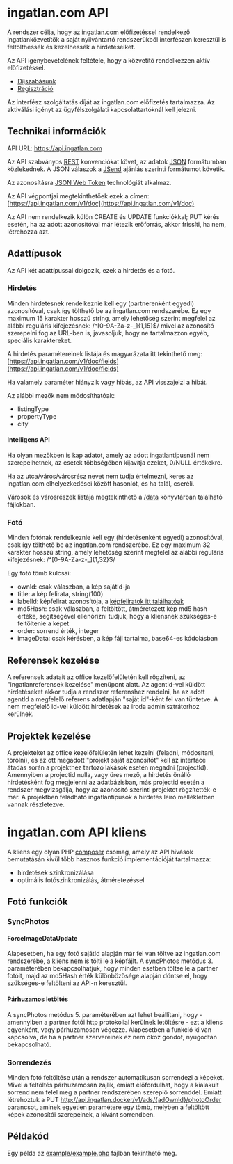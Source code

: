 # ingatlan.com API

A rendszer célja, hogy az [ingatlan.com](http://ingatlan.com) előfizetéssel rendelkező ingatlanközvetítők a saját nyilvántartó rendszerükből interfészen keresztül is feltölthessék és kezelhessék a hirdetéseiket.

Az API igénybevételének feltétele, hogy a közvetítő rendelkezzen aktív előfizetéssel.

 - [Díjszabásunk](http://info.ingatlan.com/office/)
 - [Regisztráció](http://admin.ingatlan.com/service_v2/office.php?page=kapcsolatfelvetel)

Az interfész szolgáltatás díját az ingatlan.com előfizetés tartalmazza. Az aktiválási igényt az ügyfélszolgálati kapcsolattartóknál kell jelezni.

## Technikai információk

API URL: https://api.ingatlan.com

Az API szabványos [REST](https://hu.wikipedia.org/wiki/REST) konvenciókat követ, az adatok [JSON](http://json.org/) formátumban közlekednek.
A JSON válaszok a [JSend](https://labs.omniti.com/labs/jsend) ajánlás szerinti formátumot követik.

Az azonosításra [JSON Web Token](http://jwt.io/) technológiát alkalmaz.

Az API végpontjai megtekinthetőek ezek a címen: [https://api.ingatlan.com/v1/doc](https://api.ingatlan.com/v1/doc)

Az API nem rendelkezik külön CREATE és UPDATE funkciókkal; PUT kérés esetén, ha az adott azonosítóval már létezik erőforrás, akkor frissíti, ha nem, létrehozza azt.

## Adattípusok

Az API két adattípussal dolgozik, ezek a hirdetés és a fotó.

### Hirdetés

Minden hirdetésnek rendelkeznie kell egy (partnerenként egyedi) azonosítóval, csak így tölthető be az ingatlan.com rendszerébe.
Ez egy maximum 15 karakter hosszú string, amely lehetőség szerint megfelel az alábbi reguláris kifejezésnek: 
/^[0-9A-Za-z-_]{1,15}$/
mivel az azonosító szerepelni fog az URL-ben is, javasoljuk, hogy ne tartalmazzon egyéb, speciális karaktereket.

A hirdetés paramétereinek listája és magyarázata itt tekinthető meg: [https://api.ingatlan.com/v1/doc/fields](https://api.ingatlan.com/v1/doc/fields)

Ha valamely paraméter hiányzik vagy hibás, az API visszajelzi a hibát.

Az alábbi mezők nem módosíthatóak:

 - listingType
 - propertyType
 - city

#### Intelligens API

Ha olyan mezőkben is kap adatot, amely az adott ingatlantípusnál nem szerepelhetnek, az esetek többségében kijavítja ezeket, 0/NULL értékekre.

Ha az utca/város/városrész nevet nem tudja értelmezni, keres az ingatlan.com elhelyezkedései között hasonlót, és ha talál, cseréli.

Városok és városrészek listája megtekinthető a [/data](/data/) könyvtárban található fájlokban.

### Fotó

Minden fotónak rendelkeznie kell egy (hirdetésenként egyedi) azonosítóval, csak így tölthető be az ingatlan.com rendszerébe.
Ez egy maximum 32 karakter hosszú string, amely lehetőség szerint megfelel az alábbi reguláris kifejezésnek: 
/^[0-9A-Za-z-_]{1,32}$/

Egy fotó tömb kulcsai:

 - ownId: csak válaszban, a kép sajátId-ja
 - title: a kép felirata, string(100)
 - labelId: képfelirat azonosítója, a [képfeliratok itt találhatóak](data/photo_labels.json)
 - md5Hash: csak válaszban, a feltöltött, átméretezett kép md5 hash értéke, segítségével ellenőrizni tudjuk, hogy a kliensnek szükséges-e feltöltenie a képet
 - order: sorrend érték, integer
 - imageData: csak kérésben, a kép fájl tartalma, base64-es kódolásban
 
## Referensek kezelése
A referensek adatait az office kezelőfelületén kell rögzíteni, az "ingatlanreferensek kezelése" menüpont alatt. Az agentId-vel küldött hirdetéseket akkor tudja a rendszer referenshez rendelni, ha az adott agentId a megfelelő referens adatlapján "saját id"-ként fel van tüntetve. A nem megfelelő id-vel küldött hirdetések az iroda adminisztrátorhoz kerülnek.
 
## Projektek kezelése
A projekteket az office kezelőfelületén lehet kezelni (feladni, módosítani, törölni), és az ott megadott "projekt saját azonosítót" kell az interface átadás során a projekthez tartozó lakások esetén megadni (projectId). Amennyiben a projectid nulla, vagy üres mező, a hirdetés önálló hirdetésként fog megjelenni az adatbázisban, más projectid esetén a rendszer megvizsgálja, hogy az azonosító szerinti projektet rögzítették-e már. A projektben feladható ingatlantípusok a hirdetés leíró mellékletben vannak részletezve. 

 
# ingatlan.com API kliens

A kliens egy olyan PHP [composer](https://getcomposer.org/) csomag, amely az API hívások bemutatásán kívül több hasznos funkció implementációját tartalmazza:
  
- hirdetések szinkronizálása
- optimális fotószinkronizálás, átméretezéssel

## Fotó funkciók

### SyncPhotos

#### ForceImageDataUpdate
Alapesetben, ha egy fotó sajátId alapján már fel van töltve az ingatlan.com rendszerébe, a kliens nem is tölti le a képfájlt.
A syncPhotos metódus 3. paraméterében bekapcsolhatjuk, hogy minden esetben töltse le a partner fotóit, majd az md5Hash érték különbözősége alapján döntse el, hogy szükséges-e feltölteni az API-n keresztül.

#### Párhuzamos letöltés
A syncPhotos metódus 5. paraméterében azt lehet beállítani, hogy - amennyiben a partner fotói http protokollal kerülnek letöltésre - ezt a kliens egyenként, vagy párhuzamosan végezze.
Alapesetben a funkció ki van kapcsolva, de ha a partner szervereinek ez nem okoz gondot, nyugodtan bekapcsolható.

### Sorrendezés
Minden fotó feltöltése után a rendszer automatikusan sorrendezi a képeket. 
Mivel a feltöltés párhuzamosan zajlik, emiatt előfordulhat, hogy a kialakult sorrend nem felel meg a partner rendszerében szereplő sorrenddel.
Emiatt létrehoztuk a 
PUT http://api.ingatlan.docker/v1/ads/{adOwnId}/photoOrder 
parancsot, aminek egyetlen paramétere egy tömb, melyben a feltöltött képek azonosítói szerepelnek, a kívánt sorrendben.


## Példakód

Egy példa az [example/example.php](example/example.php) fájlban tekinthető meg.

